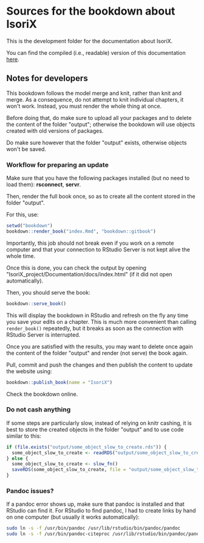 # Sources for the bookdown about IsoriX

This is the development folder for the documentation about IsoriX.

You can find the compiled (i.e., readable) version of this documentation [here](https://bookdown.org/content/782/).

## Notes for developers

This bookdown follows the model merge and knit, rather than knit and merge.
As a consequence, do not attempt to knit individual chapters, it won't work.
Instead, you must render the whole thing at once.

Before doing that, do make sure to upload all your packages and to delete the content of the folder "output"; otherwise the bookdown will use objects created with old versions of packages.

Do make sure however that the folder "output" exists, otherwise objects won't be saved.

### Workflow for preparing an update

Make sure that you have the following packages installed (but no need to load them): **rsconnect**, **servr**.

Then, render the full book once, so as to create all the content stored in the folder "output".

For this, use:
```r
setwd("bookdown")
bookdown::render_book("index.Rmd", "bookdown::gitbook")
```

Importantly, this job should not break even if you work on a remote computer and that your connection to RStudio Server is not kept alive the whole time.

Once this is done, you can check the output by opening "IsoriX_project/Documentation/docs/index.html" (if it did not open automatically).

Then, you should serve the book:
```r
bookdown::serve_book()
```

This will display the bookdown in RStudio and refresh on the fly any time you save your edits on a chapter.
This is much more convenient than calling `render_book()` repeatedly, but it breaks as soon as the connection with RStudio Server is interrupted.

Once you are satisfied with the results, you may want to delete once again the content of the folder "output" and render (not serve) the book again.

Pull, commit and push the changes and then publish the content to update the website using:

```r
bookdown::publish_book(name = "IsoriX")
```

Check the bookdown online.


### Do not cash anything

If some steps are particularly slow, instead of relying on knitr cashing, it is best to store the created objects in the folder "output" and to use code similar to this:

```r
if (file.exists("output/some_object_slow_to_create.rds")) {
  some_object_slow_to_create <- readRDS("output/some_object_slow_to_create.rds")
} else {
  some_object_slow_to_create <- slow_fn()
  saveRDS(some_object_slow_to_create, file = "output/some_object_slow_to_create.rds", compress = "xz")
}
```

### Pandoc issues?

If a pandoc error shows up, make sure that pandoc is installed and that RStudio can find it.
For RStudio to find pandoc, I had to create links by hand on one computer (but usually it works automatically):

```bash
sudo ln -s -f /usr/bin/pandoc /usr/lib/rstudio/bin/pandoc/pandoc
sudo ln -s -f /usr/bin/pandoc-citeproc /usr/lib/rstudio/bin/pandoc/pandoc-citeproc
```
